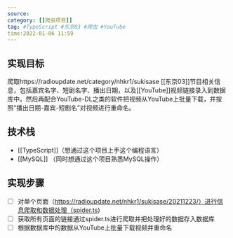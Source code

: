 ```yaml
---
source:
category: [[爬虫项目]]
tag: #TypeScript #东京03 #爬虫 #YouTube
time:2022-01-06 11:59
---
```


## 实现目标

爬取https://radioupdate.net/category/nhkr1/sukisase [[东京03]]节目相关信息，包括嘉宾名字、短剧名字、播出日期，以及[[YouTube]]视频链接录入到数据库中。然后再配合YouTube-DL之类的软件把视频从YouTube上批量下载，并按照“播出日期-嘉宾-短剧名”对视频进行重命名。

## 技术栈

- [[TypeScript]]（想通过这个项目上手这个编程语言）
- [[MySQL]] （同时想通过这个项目熟悉MySQL操作）


## 实现步骤

- [ ] 对单个页面（https://radioupdate.net/nhkr1/sukisase/20211223/）进行信息爬取和数据处理（spider.ts)
- [ ] 获取所有页面的链接通过spider.ts进行爬取并把处理好的数据存入数据库
- [ ] 根据数据库中的数据从YouTube上批量下载视频并重命名
